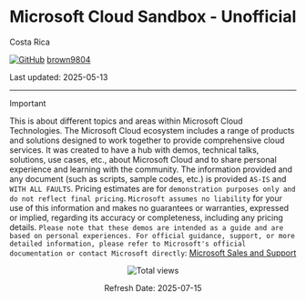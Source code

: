 # Microsoft Cloud Sandbox - Unofficial

Costa Rica

[![GitHub](https://img.shields.io/badge/--181717?logo=github&logoColor=ffffff)](https://github.com/)
[brown9804](https://github.com/brown9804)

Last updated: 2025-05-13

----------

> [!IMPORTANT]
> This is about different topics and areas within Microsoft Cloud Technologies. The Microsoft Cloud 
ecosystem includes a range of products and solutions designed to work together to provide comprehensive 
cloud services. It was created to have a hub with demos, technical talks, solutions, use cases, etc., 
about Microsoft Cloud and to share personal experience and learning with the community.
> The information provided and any document (such as scripts, sample codes, etc.) is provided `AS-IS` and `WITH ALL FAULTS`. Pricing estimates are for `demonstration purposes only and do not reflect final pricing`. `Microsoft assumes no liability` for your use of this information and makes no guarantees or warranties, expressed or implied, regarding its accuracy or completeness, including any pricing details. `Please note that these demos are intended as a guide and are based on personal experiences. For official guidance, support, or more detailed information, please refer to Microsoft's official documentation or contact Microsoft directly`: [Microsoft Sales and Support](https://support.microsoft.com/contactus?ContactUsExperienceEntryPointAssetId=S.HP.SMC-HOME)

<!-- START BADGE -->
<div align="center">
  <img src="https://img.shields.io/badge/Total%20views-3-limegreen" alt="Total views">
  <p>Refresh Date: 2025-07-15</p>
</div>
<!-- END BADGE -->
